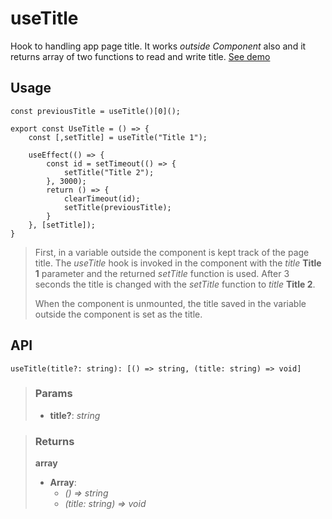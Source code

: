 # useTitle
Hook to handling app page title. It works _outside Component_ also and it returns array of two functions to read and write title. [See demo](https://ndriadev.github.io/react-tools/#/hooks/api-dom/useTitle)

## Usage

```tsx
const previousTitle = useTitle()[0]();

export const UseTitle = () => {
	const [,setTitle] = useTitle("Title 1");

	useEffect(() => {
		const id = setTimeout(() => {
			setTitle("Title 2");
		}, 3000);
		return () => {
			clearTimeout(id);
			setTitle(previousTitle);
		}
	}, [setTitle]);
}
```

> First, in a variable outside the component is kept track of the page title. The _useTitle_ hook is invoked in the component with the _title_ __Title 1__ parameter and the returned _setTitle_ function is used. After 3 seconds the title is changed with the _setTitle_ function to _title_ __Title 2__.
> 
> When the component is unmounted, the title saved in the variable outside the component is set as the title.


## API

```tsx
useTitle(title?: string): [() => string, (title: string) => void]
```

> ### Params
>
> - __title?__: _string_
>


> ### Returns
>
> __array__
> - __Array__:  
>     - _() => string_  
>     - _(title: string) => void_  
>